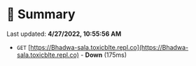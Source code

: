 # 📖 Summary
Last updated: **4/27/2022, 10:55:56 AM**

- `GET` [https://Bhadwa-sala.toxicblte.repl.co](https://Bhadwa-sala.toxicblte.repl.co) - **Down** (175ms)
